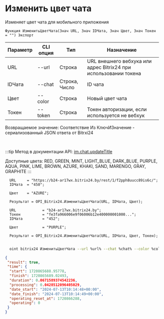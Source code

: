 ﻿---
sidebar_position: 8
---

# Изменить цвет чата
 Изменяет цвет чата для мобильного приложения



`Функция ИзменитьЦветЧата(Знач URL, Знач IDЧата, Знач Цвет, Знач Токен = "") Экспорт`

  | Параметр | CLI опция | Тип | Назначение |
  |-|-|-|-|
  | URL | --url | Строка | URL внешнего вебхука или адрес Bitrix24 при использовании токена |
  | IDЧата | --chat | Строка, Число | ID чата |
  | Цвет | --color | Строка | Новый цвет чата |
  | Токен | --token | Строка | Токен авторизации, если используется не вебхук |

  
  Возвращаемое значение:   Соответствие Из КлючИЗначение - сериализованный JSON ответа от Bitrxi24

<br/>

:::tip
Метод в документации API: [im.chat.updateTitle](https://dev.1c-bitrix.ru/learning/course/?COURSE_ID=93&LESSON_ID=12105)

 Доступные цвета: RED, GREEN, MINT, LIGHT_BLUE, DARK_BLUE, PURPLE, AQUA, PINK, LIME, BROWN, AZURE, KHAKI, SAND, MARENGO, GRAY, GRAPHITE
:::
<br/>


```bsl title="Пример кода"
  URL     = "https://b24-ar17wx.bitrix24.by/rest/1/f2pph8uucc89is6c/";
  IDЧата  = "450";
  
  Цвет    = "AZURE";
  
  Результат = OPI_Bitrix24.ИзменитьЦветЧата(URL, IDЧата, Цвет);
  
  URL            = "b24-ar17wx.bitrix24.by";
  Токен          = "fe3fa966006e9f06006b12e400000001000...";
  IDЧата         = "452";
  
  Цвет           = "PURPLE";
  
  Результат = OPI_Bitrix24.ИзменитьЦветЧата(URL, IDЧата, Цвет, Токен);
```
	


```sh title="Пример команды CLI"
    
  oint bitrix24 ИзменитьЦветЧата --url %url% --chat %chat% --color %color% --token %token%

```

```json title="Результат"
{
 "result": true,
 "time": {
  "start": 1720865688.95778,
  "finish": 1720865689.02493,
  "duration": 0.0671589374542236,
  "processing": 0.0428512096405029,
  "date_start": "2024-07-13T10:14:48+00:00",
  "date_finish": "2024-07-13T10:14:49+00:00",
  "operating_reset_at": 1720866288,
  "operating": 0
 }
}
```

